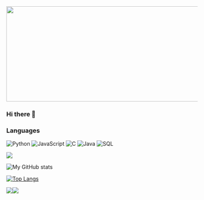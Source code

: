 <img src="https://raw.githubusercontent.com/saharsh-solanki/saharsh-solanki/master/main.gif" width="1280" height="250">

### Hi there 👋

### Languages

![Python](https://img.shields.io/badge/-Python-000?&logo=Python)
![JavaScript](https://img.shields.io/badge/-JavaScript-000?&logo=JavaScript)
![C](https://img.shields.io/badge/-C-000?&logo=C)
![Java](https://img.shields.io/badge/-Java-000?&logo=Java&logoColor=007396)
![SQL](https://img.shields.io/badge/-SQL-000?&logo=MySQL)

![](https://komarev.com/ghpvc/?username=saharsh-solanki&color=blue)

![My GitHub stats](https://github-readme-stats.vercel.app/api?username=saharsh-solanki&show_icons=true&theme=radical)

[![Top Langs](https://github-readme-stats.vercel.app/api/top-langs/?username=saharsh-solanki&hide=SCSS&bg_color=DEG)](https://github.com/anuraghazra/github-readme-stats)

<a><img src="https://github-readme-stats.vercel.app/api?username=saharsh-solanki&show_icons=true&theme=radical"><img src="https://github-readme-stats.vercel.app/api/top-langs/?username=saharsh-solanki&hide=SCSS,less,php&bg_color=DEG&langs_count=3"></a>
<!--
**saharsh-solanki/saharsh-solanki** is a ✨ _special_ ✨ repository because its `README.md` (this file) appears on your GitHub profile.


-->
